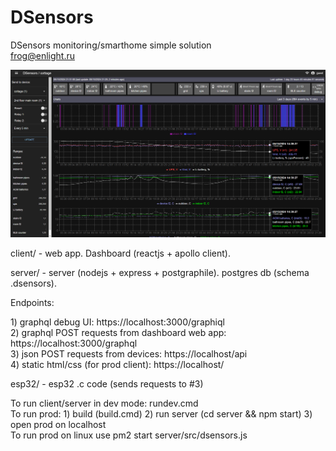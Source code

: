 # DSensors

DSensors monitoring/smarthome simple solution<br/>
frog@enlight.ru
<p>

![ScreenShot](/ss_dsensors.png)

<p>client/ - web app. Dashboard (reactjs + apollo client).  

<p>server/ - server (nodejs + express + postgraphile). postgres db (schema .dsensors).

<p>Endpoints:
<p>1) graphql debug UI: https://localhost:3000/graphiql<br/>
2) graphql POST requests from dashboard web app: https://localhost:3000/graphql<br/>
3) json POST requests from devices: https://localhost/api<br/>
4) static html/css (for prod client): https://localhost/

<p>esp32/ - esp32 .c code (sends requests to #3)<br/>


<p>To run client/server in dev mode: rundev.cmd<br/>
To run prod: 1) build (build.cmd) 2) run server (cd server && npm start) 3) open prod on localhost<br/>
To run prod on linux use pm2 start server/src/dsensors.js


